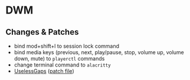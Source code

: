 # DWM
## Changes & Patches

* bind mod+shift+l to session lock command
* bind media keys (previous, next, play/pause, stop, volume up, volume down, mute) to `playerctl` commands
* change terminal command to `alacritty`
* [UselessGaps](https://dwm.suckless.org/patches/uselessgap/) ([patch file](./patches/wm-uselessgap-20211119-58414bee958f2.diff))
